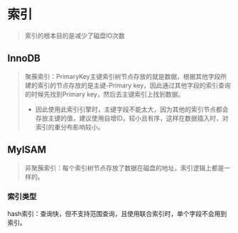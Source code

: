 # 索引

> 索引的根本目的是减少了磁盘IO次数

## InnoDB

> 聚蔟索引：PrimaryKey主键索引树节点存放的就是数据，根据其他字段所建的索引的节点存放的是主键-Primary key，因此通过其他字段的索引查询的时候先找到Primary key，然后去主键索引上找到数据。
>
> + 因此使用此索引引擎时，主键字段不能太大，因为其他的索引节点都会存放主键的值，建议使用自增ID，较小且有序，这样在数据插入时，对索引的重分布影响较小。

## MyISAM

> 非聚蔟索引：每个索引树节点存放了数据在磁盘的地址，索引逻辑上都是一样的。

### 索引类型

hash索引：查询快，但不支持范围查询，且使用联合索引时，单个字段不会用到索引。